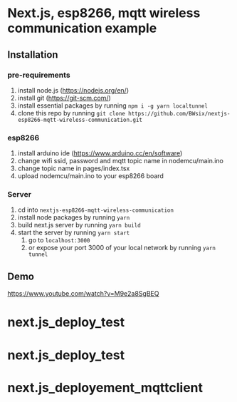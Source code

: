 # Next.js, esp8266, mqtt wireless communication example

## Installation

### pre-requirements

1. install node.js (<https://nodejs.org/en/>)
1. install git (<https://git-scm.com/>)
1. install essential packages by running `npm i -g yarn localtunnel`
1. clone this repo by running `git clone https://github.com/BWsix/nextjs-esp8266-mqtt-wireless-communication.git`

### esp8266

1. install arduino ide (<https://www.arduino.cc/en/software>)
1. change wifi ssid, password and mqtt topic name in nodemcu/main.ino
1. change topic name in pages/index.tsx
1. upload nodemcu/main.ino to your esp8266 board

### Server

1. cd into `nextjs-esp8266-mqtt-wireless-communication`
1. install node packages by running `yarn`
1. build next.js server by running `yarn build`
1. start the server by running `yarn start`
   1. go to `localhost:3000`
   1. or expose your port 3000 of your local network by running `yarn tunnel`

## Demo

<https://www.youtube.com/watch?v=M9e2a8SgBEQ>
# next.js_deploy_test
# next.js_deploy_test
# next.js_deployement_mqttclient

